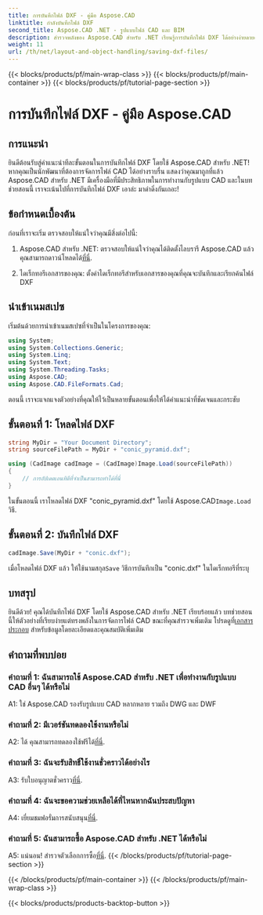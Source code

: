 ```yaml
---
title: การบันทึกไฟล์ DXF - คู่มือ Aspose.CAD
linktitle: กำลังบันทึกไฟล์ DXF
second_title: Aspose.CAD .NET - รูปแบบไฟล์ CAD และ BIM
description: สำรวจพลังของ Aspose.CAD สำหรับ .NET เรียนรู้การบันทึกไฟล์ DXF ได้อย่างง่ายดายด้วยคำแนะนำทีละขั้นตอนของเรา
weight: 11
url: /th/net/layout-and-object-handling/saving-dxf-files/
---
```


{{< blocks/products/pf/main-wrap-class >}}
{{< blocks/products/pf/main-container >}}
{{< blocks/products/pf/tutorial-page-section >}}

# การบันทึกไฟล์ DXF - คู่มือ Aspose.CAD

## การแนะนำ

ยินดีต้อนรับสู่คำแนะนำทีละขั้นตอนในการบันทึกไฟล์ DXF โดยใช้ Aspose.CAD สำหรับ .NET! หากคุณเป็นนักพัฒนาที่ต้องการจัดการไฟล์ CAD ได้อย่างราบรื่น แสดงว่าคุณมาถูกที่แล้ว Aspose.CAD สำหรับ .NET มีเครื่องมือที่มีประสิทธิภาพในการทำงานกับรูปแบบ CAD และในบทช่วยสอนนี้ เราจะเน้นไปที่การบันทึกไฟล์ DXF เอาล่ะ มาดำดิ่งกันเถอะ!

## ข้อกำหนดเบื้องต้น

ก่อนที่เราจะเริ่ม ตรวจสอบให้แน่ใจว่าคุณมีสิ่งต่อไปนี้:

1.  Aspose.CAD สำหรับ .NET: ตรวจสอบให้แน่ใจว่าคุณได้ติดตั้งไลบรารี Aspose.CAD แล้ว คุณสามารถดาวน์โหลดได้[ที่นี่](https://releases.aspose.com/cad/net/).

2. ไดเร็กทอรีเอกสารของคุณ: ตั้งค่าไดเร็กทอรีสำหรับเอกสารของคุณที่คุณจะบันทึกและเรียกค้นไฟล์ DXF

## นำเข้าเนมสเปซ

เริ่มต้นด้วยการนำเข้าเนมสเปซที่จำเป็นในโครงการของคุณ:

```csharp
using System;
using System.Collections.Generic;
using System.Linq;
using System.Text;
using System.Threading.Tasks;
using Aspose.CAD;
using Aspose.CAD.FileFormats.Cad;
```

ตอนนี้ เราจะแจกแจงตัวอย่างที่คุณให้ไว้เป็นหลายขั้นตอนเพื่อให้ได้คำแนะนำที่ชัดเจนและกระชับ

## ขั้นตอนที่ 1: โหลดไฟล์ DXF

```csharp
string MyDir = "Your Document Directory";
string sourceFilePath = MyDir + "conic_pyramid.dxf";

using (CadImage cadImage = (CadImage)Image.Load(sourceFilePath))
{
    // การอัปเดตเอนทิตีที่จำเป็นสามารถทำได้ที่นี่
}
```

ในขั้นตอนนี้ เราโหลดไฟล์ DXF "conic_pyramid.dxf" โดยใช้ Aspose.CAD`Image.Load` วิธี.

## ขั้นตอนที่ 2: บันทึกไฟล์ DXF

```csharp
cadImage.Save(MyDir + "conic.dxf");
```

 เมื่อโหลดไฟล์ DXF แล้ว ให้ใช้นามสกุล`Save` วิธีการบันทึกเป็น "conic.dxf" ในไดเร็กทอรีที่ระบุ

## บทสรุป

 ยินดีด้วย! คุณได้บันทึกไฟล์ DXF โดยใช้ Aspose.CAD สำหรับ .NET เรียบร้อยแล้ว บทช่วยสอนนี้ให้ตัวอย่างที่เรียบง่ายแต่ทรงพลังในการจัดการไฟล์ CAD ขณะที่คุณสำรวจเพิ่มเติม โปรดดูที่[เอกสารประกอบ](https://reference.aspose.com/cad/net/) สำหรับข้อมูลโดยละเอียดและคุณสมบัติเพิ่มเติม

## คำถามที่พบบ่อย

### คำถามที่ 1: ฉันสามารถใช้ Aspose.CAD สำหรับ .NET เพื่อทำงานกับรูปแบบ CAD อื่นๆ ได้หรือไม่

A1: ใช่ Aspose.CAD รองรับรูปแบบ CAD หลากหลาย รวมถึง DWG และ DWF

### คำถามที่ 2: มีเวอร์ชันทดลองใช้งานหรือไม่

 A2: ได้ คุณสามารถทดลองใช้ฟรีได้[ที่นี่](https://releases.aspose.com/).

### คำถามที่ 3: ฉันจะรับสิทธิ์ใช้งานชั่วคราวได้อย่างไร

 A3: รับใบอนุญาตชั่วคราว[ที่นี่](https://purchase.aspose.com/temporary-license/).

### คำถามที่ 4: ฉันจะขอความช่วยเหลือได้ที่ไหนหากฉันประสบปัญหา

 A4: เยี่ยมชมฟอรั่มการสนับสนุน[ที่นี่](https://forum.aspose.com/c/cad/19).

### คำถามที่ 5: ฉันสามารถซื้อ Aspose.CAD สำหรับ .NET ได้หรือไม่

 A5: แน่นอน! สำรวจตัวเลือกการซื้อ[ที่นี่](https://purchase.aspose.com/buy).
{{< /blocks/products/pf/tutorial-page-section >}}

{{< /blocks/products/pf/main-container >}}
{{< /blocks/products/pf/main-wrap-class >}}

{{< blocks/products/products-backtop-button >}}
